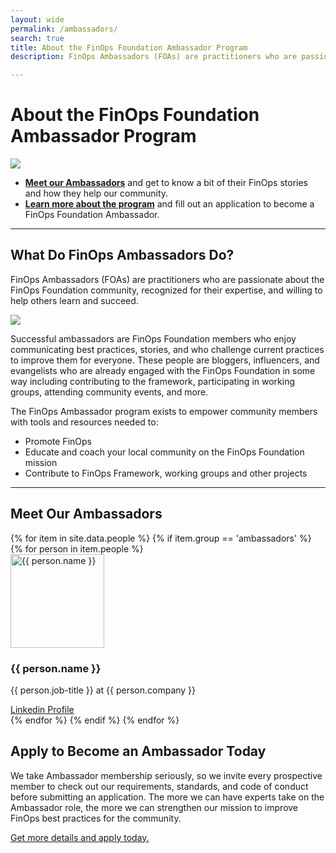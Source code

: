 ```yaml
---
layout: wide
permalink: /ambassadors/
search: true
title: About the FinOps Foundation Ambassador Program
description: FinOps Ambassadors (FOAs) are practitioners who are passionate about the FinOps Foundation community, recognized for their expertise, and willing to help others learn and succeed. Get more information about how to become an Ambassador to help us continue to grow our community.

---
```

# About the FinOps Foundation Ambassador Program

<img src="https://placehold.jp/800x500.png">

* <strong><a href="">Meet our Ambassadors</a></strong> and get to know a bit of their FinOps stories and how they help our community.
* <strong><a href="">Learn more about the program</a></strong> and fill out an application to become a FinOps Foundation Ambassador.

---

## What Do FinOps Ambassadors Do?

FinOps Ambassadors (FOAs) are practitioners who are passionate about the FinOps Foundation community, recognized for their expertise, and willing to help others learn and succeed.

<img src="http://placehold.jp/800x500.png">

Successful ambassadors are FinOps Foundation members who enjoy communicating best practices, stories, and who challenge current practices to improve them for everyone. These people are bloggers, influencers, and evangelists who are already engaged with the FinOps Foundation in some way including contributing to the framework, participating in working groups, attending community events, and more.

The FinOps Ambassador program exists to empower community members with tools and resources needed to:
* Promote FinOps
* Educate and coach your local community on the FinOps Foundation mission
* Contribute to FinOps Framework, working groups and other projects

---

## Meet Our Ambassadors

<div class="flex md:flex-row flex-wrap items-stretch p-4 rounded-md mt-4">
{% for item in site.data.people %}
  {% if item.group == 'ambassadors' %}
     {% for person in item.people %}
     <div class="w-1/2 md:w-1/3 p-2 flex">
      <div class="flex flex-col bg-gray-100 w-full items-stretch text-center p-2 rounded-lg shadow-sm border-solid border-gray-200 border hover:-translate-y-1 hover:shadow-lg transition transform duration-500 hover:border-green-500">
        <div>
          <img src="/img/people/{{ person.image }}" alt="{{ person.name }}" width="150" class="rounded-full inline-block" />
        </div>
        <div class="flex-grow">
          <h3 class="mb-1 mt-2">{{ person.name }}</h3>
          <p class="px-2 mb-1 leading-snug">{{ person.job-title }} at {{ person.company }}</p>
        </div>
        <a href="{{ person.linkedin-url }}" class="text-sm text-green-500 hover:text-green-600 transition-colors duration-200">Linkedin Profile</a>
      </div>
    </div>
     {% endfor %}
  {% endif %}
{% endfor %}
</div>

## Apply to Become an Ambassador Today
We take Ambassador membership seriously, so we invite every prospective member to check out our requirements, standards, and code of conduct before submitting an application. The more we can have experts take on the Ambassador role, the more we can strengthen our mission to improve FinOps best practices for the community.

[Get more details and apply today.](/ambassadors/apply/)